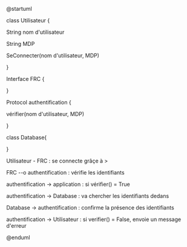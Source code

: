 @startuml

class Utilisateur {

String nom d'utilisateur

String MDP

SeConnecter(nom d'utilisateur, MDP)

}

Interface FRC {

}

Protocol authentification {

vérifier(nom d'utilisateur, MDP)

}

class Database{

}

Utilisateur - FRC : se connecte grâçe à \>

FRC --o authentification : vérifie les identifiants

authentification -\> application : si vérifier() = True

authentification -\> Database : va chercher les identifiants dedans

Database -\> authentification : confirme la présence des identifiants

authentification -\> Utilisateur : si verifier() = False, envoie un
message d'erreur

@enduml
